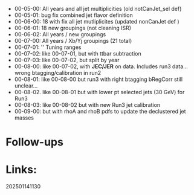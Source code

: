 - 00-05-00:  All years and all jet multiplicities (old notCanJet_sel def)
- 00-05-01:  bug fix combined jet flavor definition 
- 00-06-00: 18 with fix all jet mutliplicites (updated nonCanJet def )
- 00-06-01: 18 new groupings (not cleaning ISR)
- 00-06-02: All years / new groupings 
- 00-07-00: All years / Xb/Yj groupings (21 total)
- 00-07-01:       ''        Tuning ranges
- 00-07-02:    like 00-07-01, but with ttbar subtraction
- 00-07-03:    like 00-07-02, but split by year
- 00-08-00:    like 00-07-02, with **JEC/JER** on data. Includes run3 data... wrong btagging/calibration in run2
- 00-08-01:     like 00-08-00 but run3 with right btagging bRegCorr still unclear...
- 00-08-02.     like 00-08-01 but with lower pt selected jets (30 GeV) for Run3
- 00-08-03:     like 00-08-02 but with new Run3 jet calibration
- 00-09-00:     but with rhoA and rhoB pdfs to update the declustered jet masses

# Follow-ups


# Links: 



202501141130
